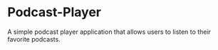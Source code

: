 # Podcast-Player
A simple podcast player application that allows users to listen to their favorite podcasts.
